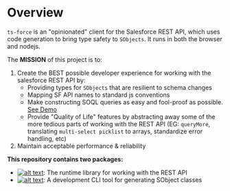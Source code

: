 # Overview



`ts-force` is an "opinionated" client for the Salesforce REST API, which uses code generation to bring type safety to `SObjects`. It runs in both the browser and nodejs.

The **MISSION** of this project is to:

1. Create the BEST possible developer experience for working with the salesforce REST API by:
   * Providing types for `SObjects` that are resilient to schema changes
   * Mapping SF API names to standard js conventions
   * Make constructing SOQL queries as easy and fool-proof as possible. [See Demo](https://stackblitz.com/edit/ts-force-query-playground)
   * Provide "Quality of Life" features by abstracting away some of the more tedious parts of working with the REST API \(EG: `queryMore`, translating `multi-select picklist` to arrays, standardize error handling, etc\)
2. Maintain acceptable performance & reliability

**This repository contains two packages:**

* [![alt text](https://img.shields.io/npm/v/ts-force.svg?label=ts-force)](https://www.npmjs.com/package/ts-force): The runtime library for working with the REST API
* [![alt text](https://img.shields.io/npm/v/ts-force-gen.svg?label=ts-force-gen)](https://www.npmjs.com/package/ts-force-gen): A development CLI tool for generating SObject classes

